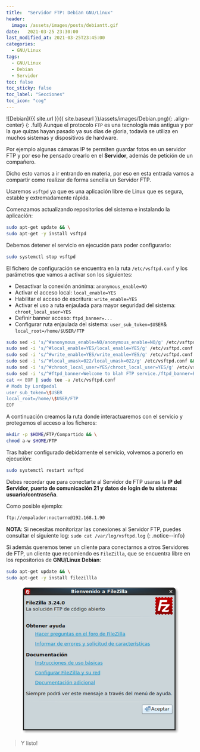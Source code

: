 ```yaml
---
title:  "Servidor FTP: Debian GNU/Linux"
header:
  image: /assets/images/posts/debiantt.gif
date:   2021-03-25 23:30:00
last_modified_at: 2021-03-25T23:45:00
categories:
  - GNU/Linux
tags:
  - GNU/Linux
  - Debian
  - Servidor
toc: false
toc_sticky: false
toc_label: "Secciones"
toc_icon: "cog"
---
```


![Debian]({{ site.url }}{{ site.baseurl }}/assets/images/Debian.png){: .align-center}
{: .full}
Aunque el protocolo `FTP` es una tecnología más antigua y por la que quizas hayan pasado ya sus días de gloria, todavía se utiliza en muchos sistemas y dispositivos de hardware. 

Por ejemplo algunas cámaras IP te permiten guardar fotos en un servidor FTP y por eso he pensado crearlo en el **Servidor**, además de petición de un compañero. 

Dicho esto vamos a ir entrando en materia, por eso en esta entrada vamos a compartir como realizar de forma sencilla un Servidor FTP.

Usaremos `vsftpd` ya que es una aplicación libre de Linux que es segura, estable y extremadamente rápida. 

Comenzamos actualizando repositorios del sistema e instalando la aplicación:

```bash
sudo apt-get update && \
sudo apt-get -y install vsftpd
```

Debemos detener el servicio en ejecución para poder configurarlo:

```bash
sudo systemctl stop vsftpd
```

El fichero de configuración se encuentra en la ruta `/etc/vsftpd.conf` y los parámetros que vamos a activar son los siguientes:
 * Desactivar la conexión anónima: `anonymous_enable=NO`
 * Activar el acceso local: `local_enable=YES`
 * Habilitar el acceso de escritura: `write_enable=YES`
 * Activar el uso a ruta enjaulada para mayor seguridad del sistema: `chroot_local_user=YES`
 * Definir banner acceso: `ftpd_banner=...`
 * Configurar ruta enjaulada del sistema: `user_sub_token=$USER`& `local_root=/home/$USER/FTP`

```bash
sudo sed -i 's/^#anonymous_enable=NO/anonymous_enable=NO/g' /etc/vsftpd.conf && \
sudo sed -i 's/^#local_enable=YES/local_enable=YES/g' /etc/vsftpd.conf && \
sudo sed -i 's/^#write_enable=YES/write_enable=YES/g' /etc/vsftpd.conf && \
sudo sed -i 's/^#local_umask=022/local_umask=022/g' /etc/vsftpd.conf && \
sudo sed -i 's/^#chroot_local_user=YES/chroot_local_user=YES/g' /etc/vsftpd.conf && \
sudo sed -i 's/^#ftpd_banner=Welcome to blah FTP service./ftpd_banner=Bienvenid@ a Overclock Server/g' /etc/vsftpd.conf && \
cat << EOF | sudo tee -a /etc/vsftpd.conf
# Mods by Lordpedal
user_sub_token=\$USER
local_root=/home/\$USER/FTP
EOF
```

A continuación creamos la ruta donde interactuaremos con el servicio y protegemos el acceso a los ficheros:

```bash
mkdir -p $HOME/FTP/Compartido && \
chmod a-w $HOME/FTP
```

Tras haber configurado debidamente el servicio, volvemos a ponerlo en ejecución:

```bash
sudo systemctl restart vsftpd
```

Debes recordar que para conectarte al Servidor de FTP usaras la **IP del Servidor, puerto de comunicación 21 y datos de login de tu sistema: usuario/contraseña**. 

Como posible ejemplo:

```bash
ftp://empalador:nocturno@192.168.1.90
```

**NOTA**: Si necesitas monitorizar las conexiones al Servidor FTP, puedes consultar el siguiente log: `sudo cat /var/log/vsftpd.log`
{: .notice--info}

Si además queremos tener un cliente para conectarnos a otros Servidores de FTP, un cliente que recomiendo es `FileZilla`, que se encuentra libre en los repositorios de **GNU/Linux Debian**:

```bash
sudo apt-get update && \
sudo apt-get -y install filezillla
```

<figure>
    <a href="/assets/images/posts/filezilla.png"><img src="/assets/images/posts/filezilla.png"></a>
</figure>

> Y listo!
